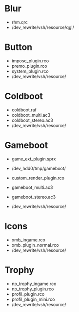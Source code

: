 # Blur
* rhm.qrc
* /dev_rewrite/vsh/resource/qgl/


# Button
* impose_plugin.rco
* premo_plugin.rco
* system_plugin.rco
* /dev_rewrite/vsh/resource/


# Coldboot
* coldboot.raf
* coldboot_multi.ac3
* coldboot_stereo.ac3
* /dev_rewrite/vsh/resource/


# Gameboot
* game_ext_plugin.sprx
* /dev_hdd0/tmp/gameboot/

* custom_render_plugin.rco
* gameboot_multi.ac3
* gameboot_stereo.ac3
* /dev_rewrite/vsh/resource/


# Icons
* xmb_ingame.rco
* xmb_plugin_normal.rco
* /dev_rewrite/vsh/resource/


# Trophy
* np_trophy_ingame.rco
* np_trophy_plugin.rco
* profil_plugin.rco
* profil_plugin_mini.rco
* /dev_rewrite/vsh/resource/

